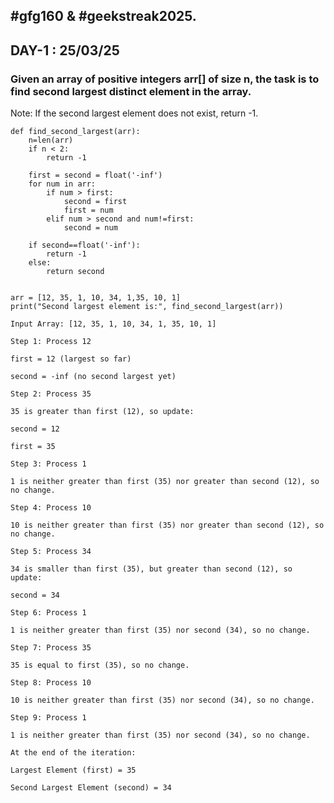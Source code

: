 ## #gfg160 & #geekstreak2025.
## DAY-1 : 25/03/25 
### Given an array of positive integers arr[] of size n, the task is to find second largest distinct element in the array.
Note: If the second largest element does not exist, return -1.

```
def find_second_largest(arr):
    n=len(arr)
    if n < 2:
        return -1

    first = second = float('-inf')
    for num in arr:
        if num > first:
            second = first
            first = num
        elif num > second and num!=first:
            second = num

    if second==float('-inf'):
        return -1
    else:
        return second


arr = [12, 35, 1, 10, 34, 1,35, 10, 1]
print("Second largest element is:", find_second_largest(arr))

```

```
Input Array: [12, 35, 1, 10, 34, 1, 35, 10, 1]

Step 1: Process 12

first = 12 (largest so far)

second = -inf (no second largest yet)

Step 2: Process 35

35 is greater than first (12), so update:

second = 12

first = 35

Step 3: Process 1

1 is neither greater than first (35) nor greater than second (12), so no change.

Step 4: Process 10

10 is neither greater than first (35) nor greater than second (12), so no change.

Step 5: Process 34

34 is smaller than first (35), but greater than second (12), so update:

second = 34

Step 6: Process 1

1 is neither greater than first (35) nor second (34), so no change.

Step 7: Process 35

35 is equal to first (35), so no change.

Step 8: Process 10

10 is neither greater than first (35) nor second (34), so no change.

Step 9: Process 1

1 is neither greater than first (35) nor second (34), so no change.

At the end of the iteration:

Largest Element (first) = 35

Second Largest Element (second) = 34
```